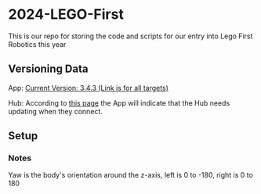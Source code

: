 # 2024-LEGO-First
This is our repo for storing the code and scripts for our entry into Lego First Robotics this year

## Versioning Data
App: 
    [Current Version: 3.4.3 (Link is for all targets)](https://education.lego.com/en-us/downloads/spike-app/software/)

Hub:
    According to [this page](https://education.lego.com/en-us/product-resources/spike-prime/downloads/software-updates/#hubos-updates) the App will indicate that the Hub needs updating when they connect.

## Setup


### Notes
Yaw is the body's orientation around the z-axis, left is 0 to -180, right is 0 to 180


